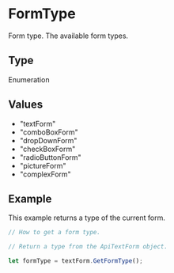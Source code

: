 # FormType

Form type.
The available form types.

## Type

Enumeration

## Values

- "textForm"
- "comboBoxForm"
- "dropDownForm"
- "checkBoxForm"
- "radioButtonForm"
- "pictureForm"
- "complexForm"


## Example

This example returns a type of the current form.

```javascript editor-pdf
// How to get a form type.

// Return a type from the ApiTextForm object.

let formType = textForm.GetFormType();
```
